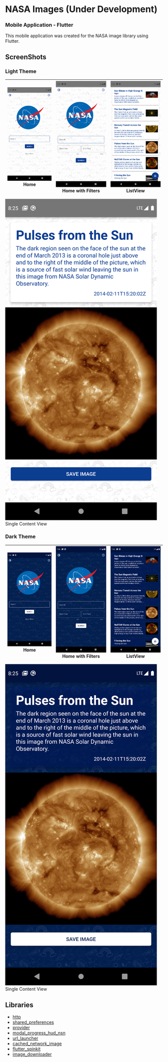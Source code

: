 # NASA Images (Under Development)
### Mobile Application - Flutter

This mobile application was created for the NASA image library using Flutter.

## ScreenShots
### Light Theme
![Screenshot](./ScreenShots/L1.png) Home | ![Screenshot](./ScreenShots/L2.png) Home with Filters | ![Screenshot](./ScreenShots/L3.png) ListView
:-------------------------:|:-------------------------:|:-------------------------:
![Screenshot](./ScreenShots/L4.png) Single Content View

### Dark Theme
![Screenshot](./ScreenShots/D1.png) Home | ![Screenshot](./ScreenShots/D2.png) Home with Filters | ![Screenshot](./ScreenShots/D3.png) ListView
:-------------------------:|:-------------------------:|:-------------------------:
![Screenshot](./ScreenShots/D4.png) Single Content View

## Libraries
- [http](https://pub.dev/packages/http)
- [shared_preferences](https://pub.dev/packages/shared_preferences)
- [provider](https://pub.dev/packages/provider)
- [modal_progress_hud_nsn](https://pub.dev/packages/modal_progress_hud_nsn)
- [url_launcher](https://pub.dev/packages/url_launcher)
- [cached_network_image](https://pub.dev/packages/cached_network_image)
- [flutter_spinkit](https://pub.dev/packages/flutter_spinkit)
- [image_downloader](https://pub.dev/packages/image_downloader)